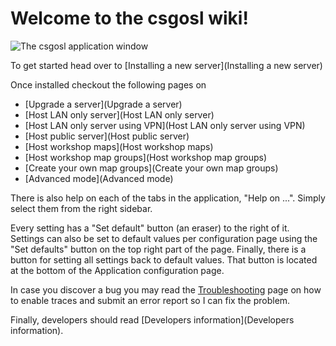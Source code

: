 # Welcome to the csgosl wiki!

![The csgosl application window](https://raw.githubusercontent.com/wiki/lenosisnickerboa/csgosl/pics/main-show-tabs.gif)

To get started head over to [Installing a new server](Installing a new server)

Once installed checkout the following pages on

* [Upgrade a server](Upgrade a server)
* [Host LAN only server](Host LAN only server)
* [Host LAN only server using VPN](Host LAN only server using VPN)
* [Host public server](Host public server)
* [Host workshop maps](Host workshop maps)
* [Host workshop map groups](Host workshop map groups)
* [Create your own map groups](Create your own map groups)
* [Advanced mode](Advanced mode)

There is also help on each of the tabs in the application, "Help on ...". Simply select them from the right sidebar.

Every setting has a "Set default" button (an eraser) to the right of it. Settings can also be set to default values per configuration page using the "Set defaults" button on the top right part of the page. Finally, there is a button for setting all settings back to default values. That button is located at the bottom of the Application configuration page.

In case you discover a bug you may read the [Troubleshooting](Troubleshooting) page on how to enable traces and submit an error report so I can fix the problem.

Finally, developers should read [Developers information](Developers information).
